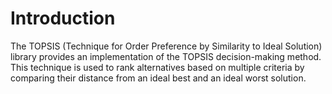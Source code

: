 # Introduction

The TOPSIS (Technique for Order Preference by Similarity to Ideal Solution) library provides an implementation of the TOPSIS decision-making method. This technique is used to rank alternatives based on multiple criteria by comparing their distance from an ideal best and an ideal worst solution.


 